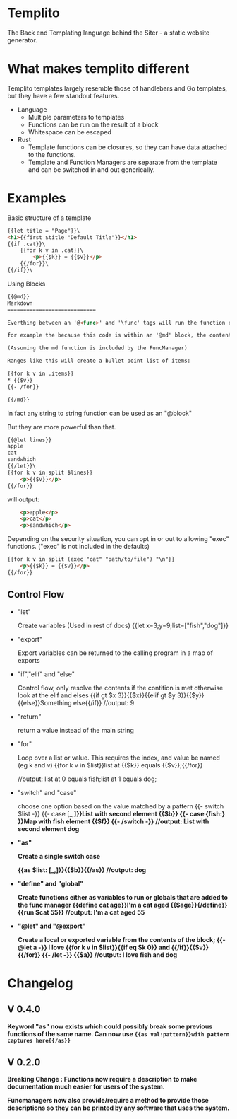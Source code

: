 Templito
=======

The Back end Templating language behind the Siter - a static website generator.

What makes templito different
========================

Templito templates largely resemble those of handlebars and Go templates, but they have a few standout features.

* Language
    * Multiple parameters to templates
    * Functions can be run on the result of a block
    * Whitespace can be escaped
* Rust
    * Template functions can be closures, so they can have data attached to the functions.
    * Template and Function Managers are separate from the template and can be switched in and out generically.


Examples
=========

Basic structure of a template

```html
{{let title = "Page"}}\
<h1>{{first $title "Default Title"}}</h1>
{{if .cat}}\
    {{for k v in .cat}}\
        <p>{{$k}} = {{$v}}</p>
    {{/for}}\
{{/if}}\
```

Using Blocks
```html
{{@md}}
Markdown
============================

Everthing between an '@<func>' and '\func' tags will run the function on the result of the contents.

for example the because this code is within an '@md' block, the contents will be treated as markdown.

(Assuming the md function is included by the FuncManager)

Ranges like this will create a bullet point list of items:

{{for k v in .items}}
* {{$v}} 
{{- /for}}

{{/md}}
```

In fact any string to string function can be used as an "@block"

But they are more powerful than that.

```html
{{@let lines}}
apple
cat
sandwhich
{{/let}}\
{{for k v in split $lines}}
    <p>{{$v}}</p>
{{/for}}
```
will output:

```html
    <p>apple</p>
    <p>cat</p>
    <p>sandwhich</p>
```

Depending on the security situation, you can opt in or out to allowing "exec" functions. ("exec" is not included in the defaults)

```html
{{for k v in split (exec "cat" "path/to/file") "\n"}}
    <p>{{$k}} = {{$v}}</p>
{{/for}}
```

## Control Flow

* "let"
    
    Create variables (Used in rest of docs)
    {{let x=3;y=9;list=["fish","dog"]}}
* "export"

    Export variables can be returned to the calling program in a map of exports

* "if","elif" and "else" 

    Control flow, only resolve the contents if the contition is met otherwise look at the elif and elses
    {{if gt $x 3}}{{$x}}{{elif gt $y 3}}{{$y}}{{else}}Something else{{/if}}
    //output: 9

* "return"
    
    return a value instead of the main string

* "for" 

    Loop over a list or value. This requires the index, and value be named (eg k and v)
    {{for k v in $list}}list at {{$k}} equals {{$v}};{{/for}}

    //output: list at 0 equals fish;list at 1 equals dog;

* "switch" and "case"
 
    choose one option based on the value matched by a pattern
    {{- switch $list -}}
        {{- case [_,<b>]}}List with second element {{$b}}
        {{- case {fish:<f>} }}Map with fish element {{$f}}
    {{- /switch -}}
    //output: List with second element dog

 * "as"
    
    Create a single switch case

    {{as $list: [_,<b>]}}{{$b}}{{/as}}
    //output: dog

* "define" and  "global" 
    
    Create functions either as variables to run or globals that are added to the func manager
    {{define cat age}}I'm a cat aged {{$age}}{/define}}
    {{run $cat 55}}
    //output: I'm a cat aged 55
 
* "@let" and "@export"

    Create a local or exported variable from the contents of the block;
    {{- @let a -}}
        I love {{for k v in $list}}{{if eq $k 0}} and {{/if}}{{$v}}{{/for}}
    {{- /let -}}
    {{$a}} 
    //output: I love fish and dog




Changelog
=========

V 0.4.0
-------
Keyword "as" now exists which could possibly break some previous functions of the same name.
Can now use ```{{as val:pattern}}with pattern captures here{{/as}}```

V 0.2.0
--------

Breaking Change : Functions now require a description to make documentation much easier for users of the system.

Funcmanagers now also provide/require a method to provide those descriptions so they can be printed by any software that uses the system.











